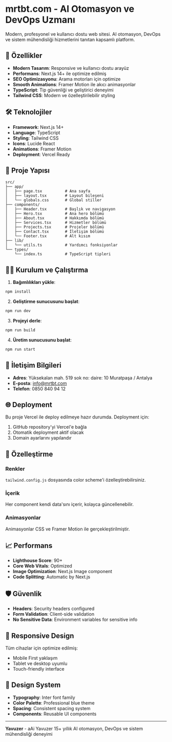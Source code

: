 # mrtbt.com - AI Otomasyon ve DevOps Uzmanı

Modern, profesyonel ve kullanıcı dostu web sitesi. AI otomasyon, DevOps ve sistem mühendisliği hizmetlerini tanıtan kapsamlı platform.

## 🚀 Özellikler

- **Modern Tasarım**: Responsive ve kullanıcı dostu arayüz
- **Performans**: Next.js 14+ ile optimize edilmiş
- **SEO Optimizasyonu**: Arama motorları için optimize
- **Smooth Animations**: Framer Motion ile akıcı animasyonlar
- **TypeScript**: Tip güvenliği ve geliştirici deneyimi
- **Tailwind CSS**: Modern ve özelleştirilebilir styling

## 🛠️ Teknolojiler

- **Framework**: Next.js 14+
- **Language**: TypeScript
- **Styling**: Tailwind CSS
- **Icons**: Lucide React
- **Animations**: Framer Motion
- **Deployment**: Vercel Ready

## 📁 Proje Yapısı

```
src/
├── app/
│   ├── page.tsx          # Ana sayfa
│   ├── layout.tsx        # Layout bileşeni
│   └── globals.css       # Global stiller
├── components/
│   ├── Header.tsx        # Başlık ve navigasyon
│   ├── Hero.tsx          # Ana hero bölümü
│   ├── About.tsx         # Hakkımda bölümü
│   ├── Services.tsx      # Hizmetler bölümü
│   ├── Projects.tsx      # Projeler bölümü
│   ├── Contact.tsx       # İletişim bölümü
│   └── Footer.tsx        # Alt kısım
├── lib/
│   └── utils.ts          # Yardımcı fonksiyonlar
└── types/
    └── index.ts          # TypeScript tipleri
```

## 🏃‍♂️ Kurulum ve Çalıştırma

1. **Bağımlılıkları yükle**:
```bash
npm install
```

2. **Geliştirme sunucusunu başlat**:
```bash
npm run dev
```

3. **Projeyi derle**:
```bash
npm run build
```

4. **Üretim sunucusunu başlat**:
```bash
npm run start
```

## 📧 İletişim Bilgileri

- **Adres**: Yüksekalan mah. 519 sok no: daire: 10 Muratpaşa / Antalya
- **E-posta**: info@mrtbt.com
- **Telefon**: 0850 840 94 12

## 🌐 Deployment

Bu proje Vercel ile deploy edilmeye hazır durumda. Deployment için:

1. GitHub repository'yi Vercel'e bağla
2. Otomatik deployment aktif olacak
3. Domain ayarlarını yapılandır

## 🔧 Özelleştirme

### Renkler
`tailwind.config.js` dosyasında color scheme'i özelleştirebilirsiniz.

### İçerik
Her component kendi data'sını içerir, kolayca güncellenebilir.

### Animasyonlar
Animasyonlar CSS ve Framer Motion ile gerçekleştirilmiştir.

## 📈 Performans

- **Lighthouse Score**: 90+
- **Core Web Vitals**: Optimized
- **Image Optimization**: Next.js Image component
- **Code Splitting**: Automatic by Next.js

## 🛡️ Güvenlik

- **Headers**: Security headers configured
- **Form Validation**: Client-side validation
- **No Sensitive Data**: Environment variables for sensitive info

## 📱 Responsive Design

Tüm cihazlar için optimize edilmiş:
- Mobile First yaklaşım
- Tablet ve desktop uyumlu
- Touch-friendly interface

## 🎨 Design System

- **Typography**: Inter font family
- **Color Palette**: Professional blue theme
- **Spacing**: Consistent spacing system
- **Components**: Reusable UI components

---

**Yavuzer** - aAi Yavuzer
15+ yıllık AI otomasyon, DevOps ve sistem mühendisliği deneyimi